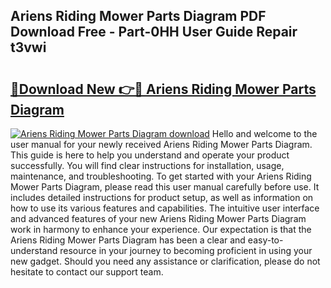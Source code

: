 ## Ariens Riding Mower Parts Diagram PDF Download Free - Part-0HH User Guide Repair t3vwi

# <h2><a href="http://dft6yx.blite.top/?on=Ariens+Riding+Mower+Parts+Diagram">🔗Download New 👉🔴 Ariens Riding Mower Parts Diagram</a></h2>

[![Ariens Riding Mower Parts Diagram download](https://i.imgur.com/lujVjoI.png)](http://dft6yx.blite.top/?on=Ariens+Riding+Mower+Parts+Diagram)
Hello and welcome to the user manual for your newly received Ariens Riding Mower Parts Diagram. This guide is here to help you understand and operate your product successfully. You will find clear instructions for installation, usage, maintenance, and troubleshooting. To get started with your Ariens Riding Mower Parts Diagram, please read this user manual carefully before use. It includes detailed instructions for product setup, as well as information on how to use its various features and capabilities. The intuitive user interface and advanced features of your new Ariens Riding Mower Parts Diagram work in harmony to enhance your experience. Our expectation is that the Ariens Riding Mower Parts Diagram has been a clear and easy-to-understand resource in your journey to becoming proficient in using your new gadget. Should you need any assistance or clarification, please do not hesitate to contact our support team.
